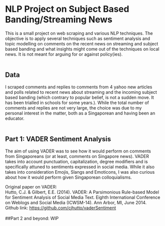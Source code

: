 # NLP Project on Subject Based Banding/Streaming News
This is a small project on web scraping and various NLP techniques. The objective is to apply several techniques such as sentiment analysis and topic modelling on comments on the recent news on streaming and subject based banding and what insights might come out of the techniques on local news. It is not meant for arguing for or against policy(ies).
<br>
<br>
## Data
I scraped comments and replies to comments from 4 yahoo new articles and polls related to recent news about streaming and the incoming subject based banding (which contrary to popular belief, is not a sudden move. It has been trialled in schools for some years.). While the total number of comments and replies are not very large, the choice was due to my personal interest in the matter, both as a Singaporean and having been an educator.
<br>
<br>
## Part 1: VADER Sentiment Analysis
The aim of using VADER was to see how it would perform on comments from Singaporeans (or at least, comments on Singapore news). VADER takes into account punctuation, capitalization, degree modifiers and is specifically attuned to sentiments expressed in social media. While it also takes into consideration Emojis, Slangs and Emoticons, I was also curious about how it would perform given Singaporean colloquialisms.  

Original paper on VADER:  
Hutto, C.J. & Gilbert, E.E. (2014). VADER: A Parsimonious Rule-based Model for Sentiment Analysis of Social Media Text. Eighth International Conference on Weblogs and Social Media (ICWSM-14). Ann Arbor, MI, June 2014.
<br>
Github link: https://github.com/cjhutto/vaderSentiment
<br>
<br>
##Part 2 and beyond: WIP
